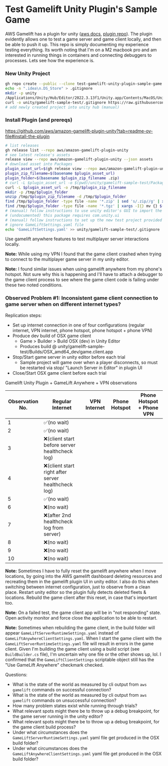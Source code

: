 # Test Gamelift Unity Plugin's Sample Game
AWS Gamelift has a plugin for unity ([aws docs](https://docs.aws.amazon.com/gamelift/latest/developerguide/unity-plug-in.html), [plugin repo](https://github.com/aws/amazon-gamelift-plugin-unity)). The plugin evidently allows one to test a game server and game client locally, and then be able to push it up. This repo is simply documenting my experience testing everything. Its worth noting that I'm on a M2 macbook pro and am interested in running things in containers and connecting debuggers to processes. Lets see how the experience is.

### New Unity Project
```bash
gh repo create --public --clone test-gamelift-unity-plugin-sample-game && cd test-gamelift-unity-plugin-sample-game
echo -n ".idea\n.DS_Store" > .gitignore
mkdir -p unity
/Applications/Unity/Hub/Editor/2022.3.13f1/Unity.app/Contents/MacOS/Unity -createProject $(pwd)/unity/gamelift-sample-test
curl -o unity/gamelift-sample-test/.gitignore https://raw.githubusercontent.com/github/gitignore/main/Unity.gitignore
# add newly created project into unity hub (manual)
```

### Install Plugin (and prereqs)
https://github.com/aws/amazon-gamelift-plugin-unity?tab=readme-ov-file#install-the-plugin
```bash
# list releases
gh release list --repo aws/amazon-gamelift-plugin-unity
# see latest release's assets
release view --repo aws/amazon-gamelift-plugin-unity --json assets
# download asset into Packages
plugin_asset_url=$(gh release view --repo aws/amazon-gamelift-plugin-unity --json assets --jq '.assets[] | select(.name | contains("gamelift-plugin-unity")) | .url')
plugin_zip_filename=$(basename $plugin_asset_url)
plugin_folder=$(basename $plugin_zip_filename .zip)
# curl -L $plugin_asset_url -o $(pwd)/unity/gamelift-sample-test/Packages/$plugin_zip_filename
curl -L $plugin_asset_url -o /tmp/$plugin_zip_filename
mkdir -p /tmp/$plugin_folder
unzip /tmp/$plugin_zip_filename -d /tmp/$plugin_folder
find /tmp/$plugin_folder -type file -name '*.zip' | sed 's/.zip//g' | xargs -I{} unzip {}.zip -d {}
find /tmp/$plugin_folder -type file -name '*.tgz' | xargs -I{} mv {} $(pwd)/unity/gamelift-sample-test/Packages
# (manual) follow instructions to use unity editor's GUI to import the tarfile packages
# (undocumented) this package requires com.unity.ui
# (manual) follow instructions to set up the new test project provided by aws gamelift unity plugin
# ignore GameLiftSettings.yaml file
echo 'GameLiftSettings.yaml' >> unity/gamelift-sample-test/.gitignore
```
Use gamelift anywhere features to test multiplayer server interactions locally.

__Note:__ While using my VPN I found that the game client crashed when trying to connect to the multiplayer game server in my unity editor.

__Note:__ I found similar issues when using gamelift anywhere from my phone's hotspot. Not sure why this is happening and I'll have to attach a debugger to the game client process to see where the game client code is failing under these two noted conditions.

### Observed Problem #1: Inconsistent game client connection to game server when on different internet types?
Replication steps:
- Set up internet connection in one of four configurations (regular internet, VPN internet, phone hotspot, phone hotspot + phone VPN)
- Produce dev build of OSX game client
  - Game > Builder > Build OSX (dev) in Unity Editor
  - Produces build @ unity/gamelift-sample-test/Builds/OSX_amd64_dev/game.client.app
- Stop/Start game server in unity editor before each trial
  - Sample project will game over when a player disconnects, so must be restarted via stop/ "Launch Server in Editor" in plugin UI
- Close/Start OSX game client before each trial


Gamelift Unity Plugin + GameLift Anywhere + VPN observations

| Observation No. | Regular Internet                                   | VPN Internet | Phone Hotspot | Phone Hotspot + Phone VPN |
| --------------- |----------------------------------------------------| ------------ | ------------- | ------------------------- |
| 1               | ✅(no wait)                                         |              |               |                           |
| 2               | ✅(no wait)                                         |              |               |                           |
| 3               | ❌(client start before server healthcheck log)      |              |               |                           |
| 4               | ❌(client start right after server healthcheck log) |              |               |                           |
| 5               | ✅(no wait)                                         |              |               |                           |
| 6               | ❌(no wait)                                         |              |               |                           |
| 7               | ❌(after 2nd healthcheck log from server)           |              |               |                           |
| 8               | ❌(no wait)                                         |              |               |                           |
| 9               | ❌(no wait)                                         |              |               |                           |
| 10              | ❌(no wait)                                         |              |               |                           |

__Note:__ Sometimes I have to fully reset the gamelift anywhere when I move locations, by going into the AWS gamelift dashboard deleting resources and recreating them in the gamelift plugin UI in unity editor. I also do this when switching between internet configuration, just to observe from a clean place. Restart unity editor so the plugin fully detects deleted fleets & locations. Rebuild the game client after this reset, in case that's important too.

__Note:__ On a failed test, the game client app will be in "not responding" state. Open activity monitor and force close the application to be able to restart.

__Note:__ Sometimes when rebuilding the game client, in the build folder will appear `GameLiftServerRuntimeSettings.yaml` instead of `GameLiftAnywhereClientSettings.yaml`. When I start the game client with the `GameLiftServerRuntimeSettings.yaml` file will result in errors in the game client. Given I'm building the game client using a build script (see `BuildBuilder.cs` file), I'm uncertain why one file or the other shows up, lol. I confirmed that the `GameLiftClientSettings` scriptable object still has the "Use GameLift Anywhere" checkmark checked.

Questions:
- What is the state of the world as measured by cli output from `aws gamelift` commands on successful connection?
- What is the state of the world as measured by cli output from `aws gamelift` commands on unsuccessful connection?
- How many problem states exist while running through trials?
- What relevant spots might there be to throw up a debug breakpoint, for the game server running in the unity editor?
- What relevant spots might there be to throw up a debug breakpoint, for the game client build process?
- Under what circumstances does the `GameLiftServerRuntimeSettings.yaml` yaml file get produced in the OSX build folder?
- Under what circumstances does the `GameLiftAnywhereClientSettings.yaml` yaml file get produced in the OSX build folder?
